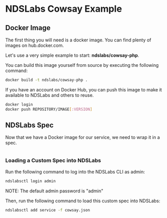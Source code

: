 # NDSLabs Cowsay Example

## Docker Image
The first thing you will need is a docker image. You can find plenty of images on hub.docker.com.

Let's use a very simple example to start: **ndslabs/cowsay-php**.

You can build this image yourself from source by executing the following command:
```bash
docker build -t ndslabs/cowsay-php .
```

If you have an account on Docker Hub, you can push this image to make it available to NDSLabs and others to reuse.

```bash
docker login
docker push REPOSITORY/IMAGE[:VERSION]
```

## NDSLabs Spec
Now that we have a Docker image for our service, we need to wrap it in a spec.

```js

```

### Loading a Custom Spec into NDSLabs
Run the following command to log into the NDSLabs CLI as admin:
```bash
ndslabsctl login admin
```

NOTE: The default admin password is "admin"

Then, run the following command to load this custom spec into NDSLabs:
```bash
ndslabsctl add service -f cowsay.json
```
